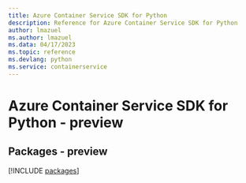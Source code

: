 ```yaml
---
title: Azure Container Service SDK for Python
description: Reference for Azure Container Service SDK for Python
author: lmazuel
ms.author: lmazuel
ms.data: 04/17/2023
ms.topic: reference
ms.devlang: python
ms.service: containerservice
---
```

# Azure Container Service SDK for Python - preview
## Packages - preview
[!INCLUDE [packages](container-service-index.md)]